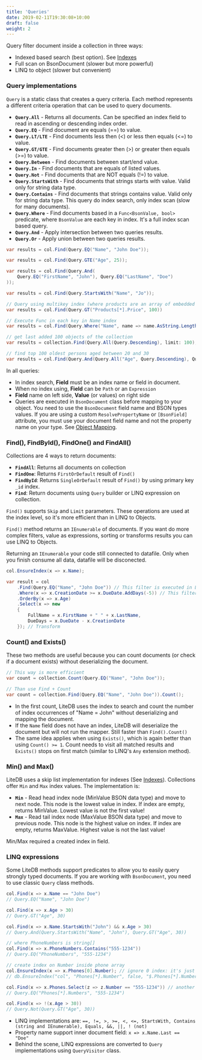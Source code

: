 ```yaml
---
title: 'Queries'
date: 2019-02-11T19:30:08+10:00
draft: false
weight: 2
---
```


Query filter document inside a collection in three ways:

- Indexed based search (best option). See [Indexes](Indexes)
- Full scan on BsonDocument (slower but more powerful)
- LINQ to object (slower but convenient)

### Query implementations

`Query` is a static class that creates a query criteria. Each method represents a different criteria operation that can be used to query documents.

- **`Query.All`** - Returns all documents. Can be specified an index field to read in ascending or descending index order.
- **`Query.EQ`** - Find document are equals (==) to value.
- **`Query.LT/LTE`** - Find documents less then (<) or less then equals (<=) to value.
- **`Query.GT/GTE`** - Find documents greater then (>) or greater then equals (>=) to value.
- **`Query.Between`** - Find documents between start/end value.
- **`Query.In`** - Find documents that are equals of listed values.
- **`Query.Not`** - Find documents that are NOT equals (!=) to value.
- **`Query.StartsWith`** - Find documents that strings starts with value. Valid only for string data type.
- **`Query.Contains`** - Find documents that strings contains value. Valid only for string data type. This query do index search, only index scan (slow for many documents).
- **`Query.Where`** - Find documents based in a `Func<BsonValue, bool>` predicate, where `BsonValue` are each key in index. It's a full index scan based query.
- **`Query.And`** - Apply intersection between two queries results. 
- **`Query.Or`** - Apply union between two queries results. 

```C#
var results = col.Find(Query.EQ("Name", "John Doe"));

var results = col.Find(Query.GTE("Age", 25));

var results = col.Find(Query.And(
    Query.EQ("FirstName", "John"), Query.EQ("LastName", "Doe")
));

var results = col.Find(Query.StartsWith("Name", "Jo"));

// Query using multikey index (where products are an array of embedded documents)
var results = col.Find(Query.GT("Products[*].Price", 100))

// Execute Func in each key in Name index
var results = col.Find(Query.Where("Name", name => name.AsString.Length > 20));

// get last added 100 objects of the collection
var results = collection.Find(Query.All(Query.Descending), limit: 100);

// find top 100 oldest persons aged between 20 and 30
var results = col.Find(Query.And(Query.All("Age", Query.Descending), Query.Between("Age", 20, 30)), limit: 100);
```

In all queries:

- In index search, **Field** must be an index name or field in document.
- When no index using, **Field** can be `Path` or an `Expression`
- **Field** name on left side, **Value** (or values) on right side
- Queries are executed in `BsonDocument` class before mapping to your object. You need to use the `BsonDocument` field name and BSON types values. If you are using a custom `ResolvePropertyName` or `[BsonField]` attribute, you must use your document field name and not the property name on your type. See [Object Mapping](Object-Mapping).

### Find(), FindById(), FindOne() and FindAll()

Collections are 4 ways to return documents:

- **`FindAll`**: Returns all documents on collection
- **`FindOne`**: Returns `FirstOrDefault` result of `Find()`
- **`FindById`**: Returns `SingleOrDefault` result of `Find()` by using primary key `_id` index.
- **`Find`**: Return documents using `Query` builder or LINQ expression on collection.

`Find()` supports `Skip` and `Limit` parameters. These operations are used at the index level, so it's more efficient than in LINQ to Objects.

`Find()` method returns an `IEnumerable` of documents. If you want do more complex filters, value as expressions, sorting or transforms results you can use LINQ to Objects.

Returning an `IEnumerable` your code still connected to datafile. Only when you finish consume all data, datafile will be disconected.

```C#
col.EnsureIndex(x => x.Name);

var result = col
    .Find(Query.EQ("Name", "John Doe")) // This filter is executed in LiteDB using index
    .Where(x => x.CreationDate >= x.DueDate.AddDays(-5)) // This filter is executed by LINQ to Object
    .OrderBy(x => x.Age)
    .Select(x => new 
    { 
        FullName = x.FirstName + " " + x.LastName, 
        DueDays = x.DueDate - x.CreationDate 
    }); // Transform
```

### Count() and Exists()

These two methods are useful because you can count documents (or check if a document exists) without deserializing the document.

```C#
// This way is more efficient
var count = collection.Count(Query.EQ("Name", "John Doe"));

// Than use Find + Count
var count = collection.Find(Query.EQ("Name", "John Doe")).Count();
```

- In the first count, LiteDB uses the index to search and count the number of index occurrences of "Name = John" without deserializing and mapping the document.
- If the `Name` field does not have an index, LiteDB will deserialize the document but will not run the mapper. Still faster than `Find().Count()`
- The same idea applies when using `Exists()`, which is again better than using `Count() >= 1`. Count needs to visit all matched results and `Exists()` stops on first match (similar to LINQ's `Any` extension method).

### Min() and Max()

LiteDB uses a skip list implementation for indexes (See [Indexes](Indexes)). Collections offer `Min` and `Max` index values. The implementation is:

- **`Min`** - Read head index node (MinValue BSON data type) and move to next node. This node is the lowest value in index. If index are empty, returns MinValue. Lowest value is not the first value!
- **`Max`** - Read tail index node (MaxValue BSON data type) and move to previous node. This node is the highest value on index. If index are empty, returns MaxValue. Highest value is not the last value!

Min/Max required a created index in field.

### LINQ expressions

Some LiteDB methods support predicates to allow you to easily query strongly typed documents.  If you are working with `BsonDocument`, you need to use classic `Query` class methods. 

```C#
col.Find(x => x.Name == "John Doe")
// Query.EQ("Name", "John Doe")

col.Find(x => x.Age > 30)
// Query.GT("Age", 30)

col.Find(x => x.Name.StartsWith("John") && x.Age > 30)
// Query.And(Query.StartsWith("Name", "John"), Query.GT("Age", 30))

// where PhoneNumbers is string[]
col.Find(x => x.PhoneNumbers.Contains("555-1234"))
// Query.EQ("PhoneNumbers", "555-1234")

// create index on Number inside phone array
col.EnsureIndex(x => x.Phones[0].Number); // ignore 0 index: it's just a syntax to access child
// db.EnsureIndex("col", "Phones[*].Number", false, "$.Phones[*].Number)

col.Find(x => x.Phones.Select(z => z.Number == "555-1234")) // another way to access child
// Query.EQ("Phones[*].Numbers", "555-1234")

col.Find(x => !(x.Age > 30))
// Query.Not(Query.GT("Age", 30))
```

- LINQ implementations are: `==, !=, >, >=, <, <=, StartsWith, Contains (string and IEnumerable), Equals, &&, ||, ! (not)`
- Property name support inner document field: `x => x.Name.Last == "Doe"`
- Behind the scene, LINQ expressions are converted to `Query` implementations using `QueryVisitor` class.